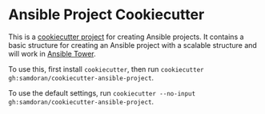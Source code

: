 # Ansible Project Cookiecutter #

This is a [cookiecutter project] for creating Ansible projects. It contains a basic structure for creating an Ansible project with a scalable structure and will work in [Ansible Tower][AnsibleTower].

To use this, first install `cookiecutter`, then run `cookiecutter gh:samdoran/cookiecutter-ansible-project`.

To use the default settings, run `cookiecutter --no-input gh:samdoran/cookiecutter-ansible-project`.

[cookiecutter project]: https://github.com/audreyr/cookiecutter
[AnsibleTower]: https://www.ansible.com/products/tower
